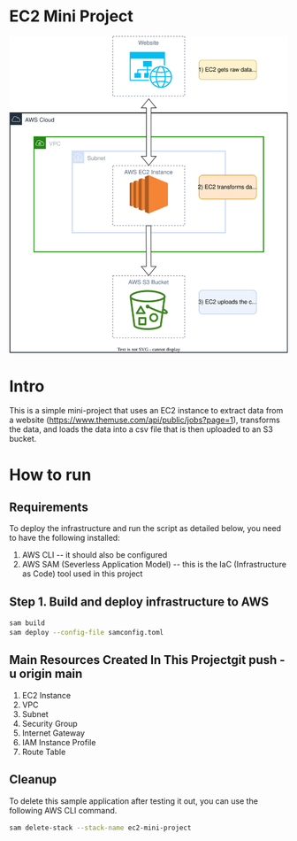 # EC2 Mini Project

![](./EC2-mini-project.svg)


# Intro
This is a simple mini-project that uses an EC2 instance to extract data from a website (https://www.themuse.com/api/public/jobs?page=1), transforms the data, and loads the data into a csv file that is then uploaded to an S3 bucket.

# How to run
## Requirements
To deploy the infrastructure and run the script as detailed below, you need to have the following installed:
1. AWS CLI -- it should also be configured
2. AWS SAM (Severless Application Model) -- this is the IaC (Infrastructure as Code) tool used in this project


## Step 1. Build and deploy infrastructure to AWS
```bash
sam build
sam deploy --config-file samconfig.toml
```

## Main Resources Created In This Projectgit push -u origin main
1. EC2 Instance
2. VPC
3. Subnet
4. Security Group
5. Internet Gateway
6. IAM Instance Profile
7. Route Table


## Cleanup
To delete this sample application after testing it out, you can use the following AWS CLI command.

```bash
sam delete-stack --stack-name ec2-mini-project
```
